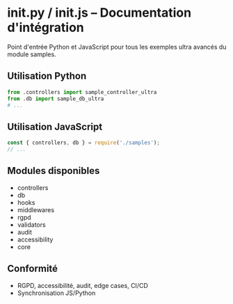 # __init__.py / __init__.js – Documentation d'intégration

Point d'entrée Python et JavaScript pour tous les exemples ultra avancés du module samples.

## Utilisation Python
```python
from .controllers import sample_controller_ultra
from .db import sample_db_ultra
# ...
```

## Utilisation JavaScript
```js
const { controllers, db } = require('./samples');
// ...
```

## Modules disponibles
- controllers
- db
- hooks
- middlewares
- rgpd
- validators
- audit
- accessibility
- core

## Conformité
- RGPD, accessibilité, audit, edge cases, CI/CD
- Synchronisation JS/Python
